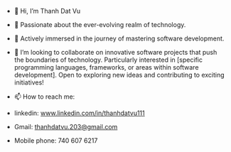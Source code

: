 - 👋 Hi, I’m Thanh Dat Vu
  
- 👀 Passionate about the ever-evolving realm of technology.
  
- 🌱 Actively immersed in the journey of mastering software development.
  
- 💞️ I’m looking to collaborate on innovative software projects that push the boundaries of technology.
  Particularly interested in [specific programming languages, frameworks, or areas within software development].
  Open to exploring new ideas and contributing to exciting initiatives!
  
- 📫 How to reach me:
- linkedin: www.linkedin.com/in/thanhdatvu111
- Gmail: thanhdatvu.203@gmail.com
- Mobile phone: 740 607 6217
